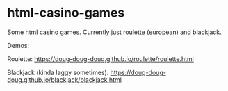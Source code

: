# html-casino-games

Some html casino games. Currently just roulette (european) and blackjack.

Demos:

Roulette: https://doug-doug-doug.github.io/roulette/roulette.html

Blackjack (kinda laggy sometimes): https://doug-doug-doug.github.io/blackjack/blackjack.html
